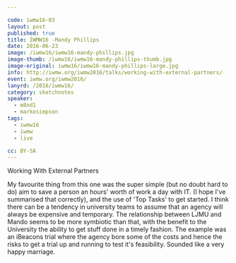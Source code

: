 ```yaml
---

code: iwmw16-03
layout: post
published: true
title: IWMW16 -Mandy Phillips 
date: 2016-06-23
image: /iwmw16/iwmw16-mandy-phillips.jpg
image-thumb: /iwmw16/iwmw16-mandy-phillips-thumb.jpg
image-original: iwmw16/iwmw16-mandy-phillips-large.jpg
info: http://iwmw.org/iwmw2016/talks/working-with-external-partners/
event: iwmw.org/iwmw2016/
lanyrd: /2016/iwmw16/
category: sketchnotes
speaker:
  - m8nd1
  - markosimpson
tags:
  - iwmw16
  - iwmw
  - live

cc: BY-SA
---
```


Working With External Partners

My favourite thing from this one was the super simple (but no doubt hard to do) aim to save a person an hours' worth of work a day with IT. (I hope I've summarised that correctly), and the use of 'Top Tasks' to get started. I think there can be a tendency in university teams to assume that an agency will always be expensive and temporary. The relationship between LJMU and Mando seems to be more symbiotic than that, with the benefit to the University the ability to get stuff done in a timely fashion. The example was an iBeacons trial where the agency bore some of the costs and hence the risks to get a trial up and running to test it's feasibility. Sounded like a very happy marriage.
